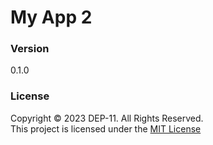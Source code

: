 # My App 2

### Version
0.1.0

### License
Copyright &copy; 2023 DEP-11. All Rights Reserved. <br>
This project is licensed under the [MIT License](LICENSE.txt)